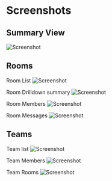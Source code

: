 # Screenshots
## Summary View
![Screenshot](https://matt.fragilegeek.com/spark-ucsd/Summary.png)

## Rooms
Room List
![Screenshot](https://matt.fragilegeek.com/spark-ucsd/RoomList.png)

Room Drilldown summary
![Screenshot](https://matt.fragilegeek.com/spark-ucsd/RoomDrilldown.png)

Room Members
![Screenshot](https://matt.fragilegeek.com/spark-ucsd/RoomMembers.png)

Room Messages
![Screenshot](https://matt.fragilegeek.com/spark-ucsd/RoomMessages.png)

## Teams
Team list
![Screenshot](https://matt.fragilegeek.com/spark-ucsd/Teams.png)

Team Members
![Screenshot](https://matt.fragilegeek.com/spark-ucsd/TeamMembers.png)

Team Rooms
![Screenshot](https://matt.fragilegeek.com/spark-ucsd/TeamRooms.png)
